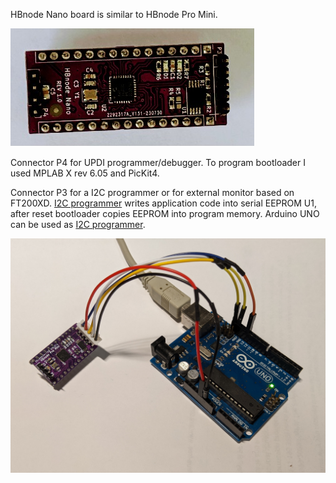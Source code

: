 HBnode Nano board is similar to HBnode Pro Mini. 

![Nano](https://github.com/akouz/HBnode/blob/main/AVR64DD32/Hardware/Nano/HBnode_nano_rev_1_0.jpg)

Connector P4 for UPDI programmer/debugger. To program bootloader I used MPLAB X rev 6.05 and PicKit4.

Connector P3 for a I2C programmer or for external monitor based on FT200XD. [I2C programmer](https://github.com/akouz/HBnode/tree/main/AVR64DD32/Programmer) writes application code into serial EEPROM U1, after reset bootloader copies EEPROM into program memory. Arduino UNO can be used as [I2C programmer](https://github.com/akouz/HBnode/tree/main/AVR64DD32/Programmer).

![Programmer connected](https://github.com/akouz/HBnode/blob/main/AVR64DD32/Programmer/Programmer_connected.jpg)


